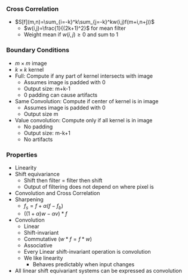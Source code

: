 ### Cross Correlation
- $S[f](m,n)=\sum_{i=-k}^k\sum_{j=-k}^kw(i,j)f(m+i,n+j))$
	- $w(i,j)=\frac{1}{(2k+1)^2}$ for mean filter
	- Weight mean if $w(i,j)\geq0$ and sum to 1
### Boundary Conditions
- $m\times m$ image
- $k\times k$ kernel
- Full: Compute if any part of kernel intersects with image
	- Assumes image is padded with 0
	- Output size: m+k-1
	- 0 padding can cause artifacts
- Same Convolution: Compute if center of kernel is in image
	- Assumes image is padded with 0
	- Output size m
- Value convolution: Compute only if all kernel is in image
	- No padding
	- Output size: m-k+1
	- No artifacts
### Properties
- Linearity
- Shift equivariance
	- Shift then filter = filter then shift
	- Output of filtering does not depend on where pixel is
- Convolution and Cross Correlation
- Sharpening
	- $f_s=f+\alpha(f-f_b)$
	- $((1+\alpha)w-\alpha v)*f$
- Convolution
	- Linear
	- Shift-invariant
	- Commutative $(w*f=f*w)$
	- Associative
	- Every Linear shift-invariant operation is convolution
	- We like linearity
		- Behaves predictably when input changes
- All linear shift equivariant systems can be expressed as convolution